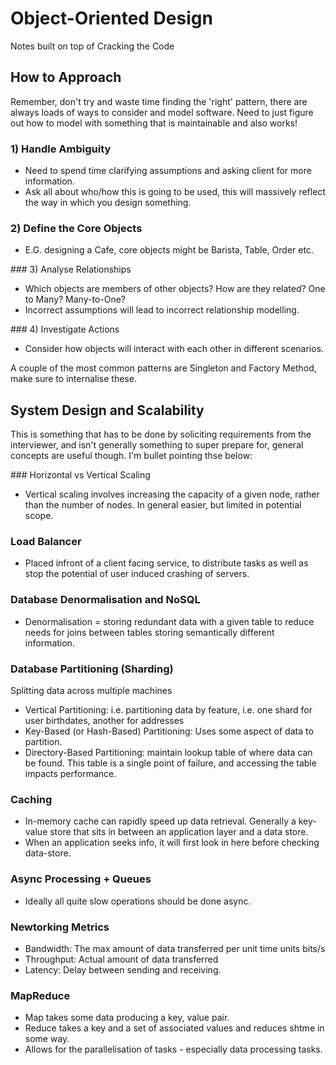 # Object-Oriented Design

Notes built on top of Cracking the Code

## How to Approach
Remember, don't try and waste time finding the 'right' pattern, there are always loads of ways to consider and model software. Need to just figure out how to model with something that is maintainable and also works!

### 1) Handle Ambiguity
- Need to spend time clarifying assumptions and asking client for more information.
- Ask all about who/how this is going to be used, this will massively reflect the way in which you design something.

### 2) Define the Core Objects
- E.G. designing a Cafe, core objects might be Barista, Table, Order etc.

### 3) Analyse Relationships
- Which objects are members of other objects? How are they related? One to Many? Many-to-One?
- Incorrect assumptions will lead to incorrect relationship modelling.

### 4) Investigate Actions
- Consider how objects will interact with each other in different scenarios.

A couple of the most common patterns are Singleton and Factory Method, make sure to internalise these.

## System Design and Scalability

This is something that has to be done by soliciting requirements from the interviewer, and isn't generally something to super prepare for, general concepts are useful though. I'm bullet pointing thse below:

### Horizontal vs Vertical Scaling
- Vertical scaling involves increasing the capacity of a given node, rather than the number of nodes. In general easier, but limited in potential scope.

### Load Balancer
- Placed infront of a client facing service, to distribute tasks as well as stop the potential of user induced crashing of servers.

### Database Denormalisation and NoSQL
- Denormalisation = storing redundant data with a given table to reduce needs for joins between tables storing semantically different information.

### Database Partitioning (Sharding)
Splitting data across multiple machines
- Vertical Partitioning: i.e. partitioning data by feature, i.e. one shard for user birthdates, another for addresses
- Key-Based (or Hash-Based) Partitioning: Uses some aspect of data to partition.
- Directory-Based Partitioning: maintain lookup table of where data can be found. This table is a single point of failure, and accessing the table impacts performance.

### Caching
- In-memory cache can rapidly speed up data retrieval. Generally a key-value store that sits in between an application layer and a data store.
- When an application seeks info, it will first look in here before checking data-store.

### Async Processing + Queues
- Ideally all quite slow operations should be done async.

### Newtorking Metrics
- Bandwidth: The max amount of data transferred per unit time units bits/s
- Throughput: Actual amount of data transferred
- Latency: Delay between sending and receiving.

### MapReduce
- Map takes some data producing a key, value pair.
- Reduce takes a key and a set of associated values and reduces shtme in some way.
- Allows for the parallelisation of tasks - especially data processing tasks.
